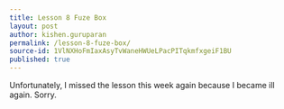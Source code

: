 ```yaml
---
title: Lesson 8 Fuze Box
layout: post
author: kishen.guruparan
permalink: /lesson-8-fuze-box/
source-id: 1VlNXHoFmIaxAsyTvWaneHWUeLPacPITqkmfxgeiF1BU
published: true
---
```

Unfortunately, I missed the lesson this week again because I became ill again. Sorry.

